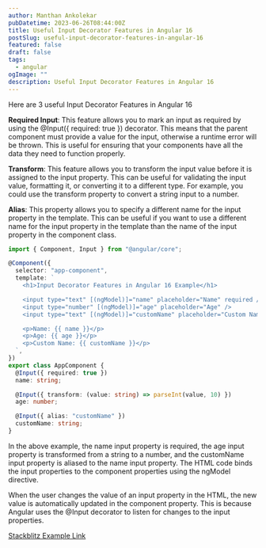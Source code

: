```yaml
---
author: Manthan Ankolekar
pubDatetime: 2023-06-26T08:44:00Z
title: Useful Input Decorator Features in Angular 16
postSlug: useful-input-decorator-features-in-angular-16
featured: false
draft: false
tags:
  - angular
ogImage: ""
description: Useful Input Decorator Features in Angular 16
---
```


Here are 3 useful Input Decorator Features in Angular 16

**Required Input**: This feature allows you to mark an input as required by using the @Input({ required: true }) decorator. This means that the parent component must provide a value for the input, otherwise a runtime error will be thrown. This is useful for ensuring that your components have all the data they need to function properly.

**Transform**: This feature allows you to transform the input value before it is assigned to the input property. This can be useful for validating the input value, formatting it, or converting it to a different type. For example, you could use the transform property to convert a string input to a number.

**Alias**: This property allows you to specify a different name for the input property in the template. This can be useful if you want to use a different name for the input property in the template than the name of the input property in the component class.

```typescript
import { Component, Input } from "@angular/core";

@Component({
  selector: "app-component",
  template: `
    <h1>Input Decorator Features in Angular 16 Example</h1>

    <input type="text" [(ngModel)]="name" placeholder="Name" required />
    <input type="number" [(ngModel)]="age" placeholder="Age" />
    <input type="text" [(ngModel)]="customName" placeholder="Custom Name" />

    <p>Name: {{ name }}</p>
    <p>Age: {{ age }}</p>
    <p>Custom Name: {{ customName }}</p>
  `,
})
export class AppComponent {
  @Input({ required: true })
  name: string;

  @Input({ transform: (value: string) => parseInt(value, 10) })
  age: number;

  @Input({ alias: "customName" })
  customName: string;
}
```

In the above example, the name input property is required, the age input property is transformed from a string to a number, and the customName input property is aliased to the name input property. The HTML code binds the input properties to the component properties using the ngModel directive.

When the user changes the value of an input property in the HTML, the new value is automatically updated in the component property. This is because Angular uses the @Input decorator to listen for changes to the input properties.

[Stackblitz Example Link](https://stackblitz.com/edit/stackblitz-starters-dkoixf?file=src%2Fmain.ts)
